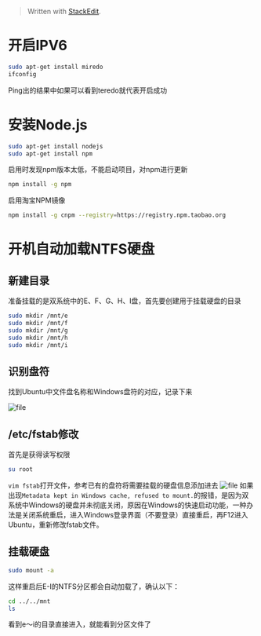 



> Written with [StackEdit](https://stackedit.io/).

# 开启IPV6
```bash
sudo apt-get install miredo
ifconfig
 ```
Ping出的结果中如果可以看到teredo就代表开启成功
   
# 安装Node.js
```bash
sudo apt-get install nodejs
sudo apt-get install npm
```
启用时发现npm版本太低，不能启动项目，对npm进行更新
```bash
npm install -g npm
```
启用淘宝NPM镜像

```bash
npm install -g cnpm --registry=https://registry.npm.taobao.org
```
# 开机自动加载NTFS硬盘

## 新建目录
准备挂载的是双系统中的E、F、G、H、I盘，首先要创建用于挂载硬盘的目录
```bash
sudo mkdir /mnt/e
sudo mkdir /mnt/f
sudo mkdir /mnt/g
sudo mkdir /mnt/h
sudo mkdir /mnt/i
```
## 识别盘符
找到Ubuntu中文件盘名称和Windows盘符的对应，记录下来

![file](https://raw.githubusercontent.com/edencfc/Ubuntu-Study/master/20-02-15.png)

## /etc/fstab修改
首先是获得读写权限
```bash
su root
```
`vim fstab`打开文件，参考已有的盘符将需要挂载的硬盘信息添加进去
![file](https://raw.githubusercontent.com/edencfc/Ubuntu-Study/master/20-09-48.png)
如果出现`Metadata kept in Windows cache, refused to mount.`的报错，是因为双系统中Windows的硬盘并未彻底关闭，原因在Windows的快速启动功能，一种办法是关闭系统重启，进入Windows登录界面（不要登录）直接重启，再F12进入Ubuntu，重新修改fstab文件。

## 挂载硬盘
```bash
sudo mount -a
```
这样重启后E-I的NTFS分区都会自动加载了，确认以下：
```bash
cd ../../mnt
ls
```
看到e～i的目录直接进入，就能看到分区文件了
<!--stackedit_data:
eyJoaXN0b3J5IjpbLTEwMzQ4MDg5NzAsMTMzNjM4MTY2MywtNT
czNzg1MTIxXX0=
-->